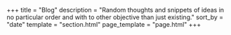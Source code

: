 +++
title = "Blog"
description = "Random thoughts and snippets of ideas in no particular order and with to other objective than just existing."
sort_by = "date"
template = "section.html"
page_template = "page.html"
+++
